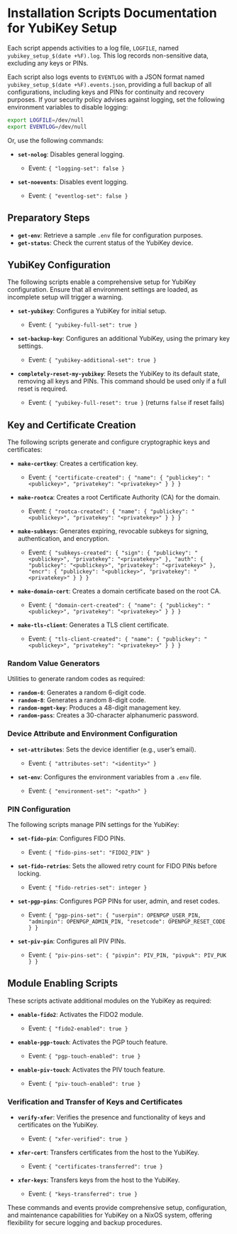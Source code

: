 # Installation Scripts Documentation for YubiKey Setup

Each script appends activities to a log file, `LOGFILE`, named `yubikey_setup_$(date +%F).log`. This log records non-sensitive data, excluding any keys or PINs.

Each script also logs events to `EVENTLOG` with a JSON format named `yubikey_setup_$(date +%F).events.json`, providing a full backup of all configurations, including keys and PINs for continuity and recovery purposes. If your security policy advises against logging, set the following environment variables to disable logging:

```bash
export LOGFILE=/dev/null
export EVENTLOG=/dev/null
```

Or, use the following commands:

- **`set-nolog`**: Disables general logging.
    - Event: `{ "logging-set": false }`
  
- **`set-noevents`**: Disables event logging.
    - Event: `{ "eventlog-set": false }`

## Preparatory Steps

- **`get-env`**: Retrieve a sample `.env` file for configuration purposes.
- **`get-status`**: Check the current status of the YubiKey device.

## YubiKey Configuration

The following scripts enable a comprehensive setup for YubiKey configuration. Ensure that all environment settings are loaded, as incomplete setup will trigger a warning.

- **`set-yubikey`**: Configures a YubiKey for initial setup.
    - Event: `{ "yubikey-full-set": true }`

- **`set-backup-key`**: Configures an additional YubiKey, using the primary key settings.
    - Event: `{ "yubikey-additional-set": true }`

- **`completely-reset-my-yubikey`**: Resets the YubiKey to its default state, removing all keys and PINs. This command should be used only if a full reset is required.
    - Event: `{ "yubikey-full-reset": true }` (returns `false` if reset fails)

## Key and Certificate Creation

The following scripts generate and configure cryptographic keys and certificates:

- **`make-certkey`**: Creates a certification key.
    - Event: `{ "certificate-created": { "name": { "publickey": "<publickey>", "privatekey": "<privatekey>" } } }`

- **`make-rootca`**: Creates a root Certificate Authority (CA) for the domain.
    - Event: `{ "rootca-created": { "name": { "publickey": "<publickey>", "privatekey": "<privatekey>" } } }`

- **`make-subkeys`**: Generates expiring, revocable subkeys for signing, authentication, and encryption.
    - Event: `{ "subkeys-created": { "sign": { "publickey": "<publickey>", "privatekey": "<privatekey>" }, "auth": { "publickey": "<publickey>", "privatekey": "<privatekey>" }, "encr": { "publickey": "<publickey>", "privatekey": "<privatekey>" } } }`

- **`make-domain-cert`**: Creates a domain certificate based on the root CA.
    - Event: `{ "domain-cert-created": { "name": { "publickey": "<publickey>", "privatekey": "<privatekey>" } } }`

- **`make-tls-client`**: Generates a TLS client certificate.
    - Event: `{ "tls-client-created": { "name": { "publickey": "<publickey>", "privatekey": "<privatekey>" } } }`

### Random Value Generators

Utilities to generate random codes as required:

- **`random-6`**: Generates a random 6-digit code.
- **`random-8`**: Generates a random 8-digit code.
- **`random-mgmt-key`**: Produces a 48-digit management key.
- **`random-pass`**: Creates a 30-character alphanumeric password.

### Device Attribute and Environment Configuration

- **`set-attributes`**: Sets the device identifier (e.g., user’s email).
    - Event: `{ "attributes-set": "<identity>" }`

- **`set-env`**: Configures the environment variables from a `.env` file.
    - Event: `{ "environment-set": "<path>" }`

### PIN Configuration

The following scripts manage PIN settings for the YubiKey:

- **`set-fido-pin`**: Configures FIDO PINs.
    - Event: `{ "fido-pins-set": "FIDO2_PIN" }`
  
- **`set-fido-retries`**: Sets the allowed retry count for FIDO PINs before locking.
    - Event: `{ "fido-retries-set": integer }`
  
- **`set-pgp-pins`**: Configures PGP PINs for user, admin, and reset codes.
    - Event: `{ "pgp-pins-set": { "userpin": OPENPGP_USER_PIN, "adminpin": OPENPGP_ADMIN_PIN, "resetcode": OPENPGP_RESET_CODE } }`
  
- **`set-piv-pin`**: Configures all PIV PINs.
    - Event: `{ "piv-pins-set": { "pivpin": PIV_PIN, "pivpuk": PIV_PUK } }`

## Module Enabling Scripts

These scripts activate additional modules on the YubiKey as required:

- **`enable-fido2`**: Activates the FIDO2 module.
    - Event: `{ "fido2-enabled": true }`
  
- **`enable-pgp-touch`**: Activates the PGP touch feature.
    - Event: `{ "pgp-touch-enabled": true }`
  
- **`enable-piv-touch`**: Activates the PIV touch feature.
    - Event: `{ "piv-touch-enabled": true }`

### Verification and Transfer of Keys and Certificates

- **`verify-xfer`**: Verifies the presence and functionality of keys and certificates on the YubiKey.
    - Event: `{ "xfer-verified": true }`

- **`xfer-cert`**: Transfers certificates from the host to the YubiKey.
    - Event: `{ "certificates-transferred": true }`
  
- **`xfer-keys`**: Transfers keys from the host to the YubiKey.
    - Event: `{ "keys-transferred": true }`

These commands and events provide comprehensive setup, configuration, and maintenance capabilities for YubiKey on a NixOS system, offering flexibility for secure logging and backup procedures.